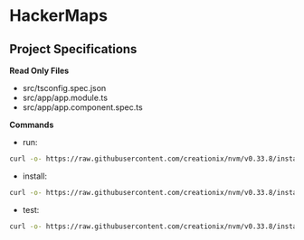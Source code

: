 # HackerMaps


## Project Specifications

**Read Only Files**
- src/tsconfig.spec.json
- src/app/app.module.ts
- src/app/app.component.spec.ts

**Commands**
- run: 
```bash
curl -o- https://raw.githubusercontent.com/creationix/nvm/v0.33.8/install.sh | bash && export NVM_DIR=$HOME/.nvm && . $NVM_DIR/nvm.sh && nvm install 10.13 && nvm use 10.13 && npm start
```
- install: 
```bash
curl -o- https://raw.githubusercontent.com/creationix/nvm/v0.33.8/install.sh | bash && export NVM_DIR=$HOME/.nvm && . $NVM_DIR/nvm.sh && nvm install 10.13 && nvm use 10.13 && npm install
```
- test: 
```bash
curl -o- https://raw.githubusercontent.com/creationix/nvm/v0.33.8/install.sh | bash && export NVM_DIR=$HOME/.nvm && . $NVM_DIR/nvm.sh && nvm install 10.13 && nvm use 10.13 && npm test
```
